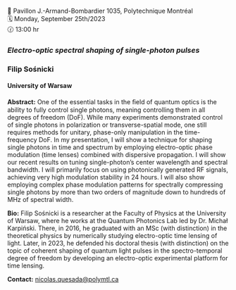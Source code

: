 
📍 Pavillon J.-Armand-Bombardier 1035, Polytechnique Montréal <br>
🗓️ Monday, September 25th/2023 <br>
🕜 13:00 hr <br>

### *Electro-optic spectral shaping of single-photon pulses*
### Filip Sośnicki
#### University of Warsaw

**Abstract:** One of the essential tasks in the ﬁeld of quantum optics is the ability to fully control
single photons, meaning controlling them in all degrees of freedom (DoF). While many
experiments demonstrated control of single photons in polarization or transverse-spatial
mode, one still requires methods for unitary, phase-only manipulation in the time-frequency
DoF. In my presentation, I will show a technique for shaping single photons in time and
spectrum by employing electro-optic phase modulation (time lenses) combined with dispersive
propagation. I will show our recent results on tuning single-photon’s center wavelength and
spectral bandwidth. I will primarily focus on using photonically generated RF signals, achieving
very high modulation stability in 24 hours. I will also show employing complex phase
modulation patterns for spectrally compressing single photons by more than two orders of
magnitude down to hundreds of MHz of spectral width.

**Bio:** Filip Sośnicki is a researcher at the Faculty of Physics at the University of Warsaw, where he works at the Quantum Photonics Lab led by Dr. Michał Karpiński. There, in 2016, he graduated with an MSc (with distinction) in the theoretical physics by numerically studying electro-optic time lensing of light. Later, in 2023, he defended his doctoral thesis (with distinction) on the topic of coherent shaping of quantum light pulses in the spectro-temporal degree of freedom by developing an electro-optic experimental platform for time lensing.

**Contact:** nicolas.quesada@polymtl.ca